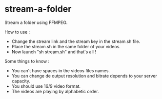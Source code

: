 # stream-a-folder
Stream a folder using FFMPEG.

How to use :
- Change the stream link and the stream key in the stream.sh file.
- Place the stream.sh in the same folder of your videos.
- Now launch "sh stream.sh" and that's all !

Some things to know :
- You can't have spaces in the videos files names.
- You can change de output resolution and bitrate depends to your server capacity.
- You should use 16/9 video format.
- The videos are playing by alphabetic order.

